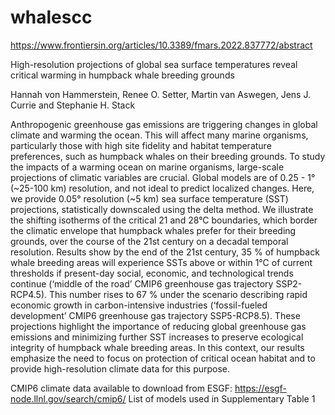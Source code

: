 # whalescc

https://www.frontiersin.org/articles/10.3389/fmars.2022.837772/abstract

High-resolution projections of global sea surface temperatures reveal critical warming in humpback whale breeding grounds

Hannah von Hammerstein,  Renee O. Setter,  Martin van Aswegen,  Jens J. Currie and  Stephanie H. Stack

Anthropogenic greenhouse gas emissions are triggering changes in global climate and warming the ocean. This will affect many marine organisms, particularly those with high site fidelity and habitat temperature preferences, such as humpback whales on their breeding grounds. To study the impacts of a warming ocean on marine organisms, large-scale projections of climatic variables are crucial. Global models are of 0.25 - 1° (~25-100 km) resolution, and not ideal to predict localized changes. Here, we provide 0.05° resolution (~5 km) sea surface temperature (SST) projections, statistically downscaled using the delta method. We illustrate the shifting isotherms of the critical 21 and 28°C boundaries, which border the climatic envelope that humpback whales prefer for their breeding grounds, over the course of the 21st century on a decadal temporal resolution. Results show by the end of the 21st century, 35 % of humpback whale breeding areas will experience SSTs above or within 1°C of current thresholds if present-day social, economic, and technological trends continue (‘middle of the road’ CMIP6 greenhouse gas trajectory SSP2-RCP4.5). This number rises to 67 % under the scenario describing rapid economic growth in carbon-intensive industries (‘fossil-fueled development’ CMIP6 greenhouse gas trajectory SSP5-RCP8.5). These projections highlight the importance of reducing global greenhouse gas emissions and minimizing further SST increases to preserve ecological integrity of humpback whale breeding areas. In this context, our results emphasize the need to focus on protection of critical ocean habitat and to provide high-resolution climate data for this purpose.

CMIP6 climate data available to download from ESGF: https://esgf-node.llnl.gov/search/cmip6/
List of models used in Supplementary Table 1
